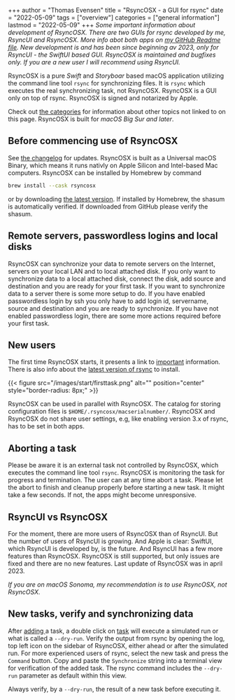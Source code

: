 +++
author = "Thomas Evensen"
title = "RsyncOSX - a GUI for rsync"
date = "2022-05-09"
tags = ["overview"]
categories = ["general information"]
lastmod = "2022-05-09"
+++
*Some important information about development of RsyncOSX. There are two GUIs for rsync developed by me, RsyncUI and RsyncOSX. More info abot both apps on [my GitHub Readme file](https://github.com/rsyncOSX/RsyncOSX). New development is and has been since beginning av 2023, only for RsyncUI - the SwiftUI based GUI. RsyncOSX is maintained and bugfixes only.  If you are a new user I will recommend using RsyncUI.*

RsyncOSX is a pure *Swift* and *Storyboar* based macOS application utilizing the command line tool `rsync` for synchronizing files. It is `rsync` which executes the real synchronizing task, not RsyncOSX. RsyncOSX is a GUI only on top of rsync. RsyncOSX is signed and notarized by Apple.  

Check out  [the categories](/categories)  for information about other topics not linked to on this page.  RsyncOSX is built for *macOS Big Sur and later*.

## Before commencing use of RsyncOSX

See [the changelog](/post/changelog/) for updates. RsyncOSX is built as a Universal macOS Binary, which means it runs nativly on Apple Silicon and Intel-based Mac computers.  RsyncOSX can be installed by Homebrew by command

```bash
brew install --cask rsyncosx
```
or by downloading  [the latest version](https://github.com/rsyncOSX/RsyncOSX/releases). If installed by Homebrew, the shasum is automatically verified. If downloaded from GitHub please verify the shasum.

## Remote servers, passwordless logins and local disks

RsyncOSX can synchronize your data to remote servers on the Internet, servers on your local LAN and to local attached disk. If you only want to synchronize data to a local attached disk, connect the disk, add source and destination and you are ready for your first task. If you want to synchronize data to a server there is some more setup to do. If you have enabled passwordless login by ssh you only have to add login id, servername, source and destination and you are ready to synchronize. If you have not enabled passwordless login, there are some more actions required before your first task.

## New users

The first time RsyncOSX starts, it presents a link to [important](/post/important/) information. There is also info about the [latest version of rsync](/post/rsync/) to install.

{{< figure src="/images/start/firsttask.png" alt="" position="center" style="border-radius: 8px;" >}}

RsyncOSX can be used in parallel with RsyncOSX. The catalog for storing configuration files is `$HOME/.rsyncosx/macserialnumber/`. RsyncOSX and RsyncOSX do not share user settings, e.g, like enabling version 3.x of rsync, has to be set in both apps.

## Aborting a task

Please be aware it is an external task not controlled by RsyncOSX, which executes the command line tool `rsync`. RsyncOSX is monitoring the task for progress and termination. The user can at any time abort a task. Please let the abort to finish and cleanup properly before starting a new task. It might take a few seconds. If not, the apps might become unresponsive.

## RsyncUI vs RsyncOSX

For the moment, there are more users of RsyncOSX than of RsyncUI. But the number of users of RsyncUI is growing. And Apple is clear: SwiftUI, which RsyncUI is developed by, is the future.  And RsyncUI has a few more features than RsyncOSX. RsyncOSX is still supported, but only issues are fixed and there are no new features. Last  update of RsyncOSX was in april 2023. 

*If you are on macOS Sonoma, my recommendation is to use RsyncOSX, not RsyncOSX.* 

## New tasks, verify and synchronizing data

After  [adding ](/post/addconfigurations/) a task, a double click on [task](/post/singletask/) will execute a simulated run or what is called a `--dry-run`. Verify the output from rsync by opening the log, top left icon on the sidebar of RsyncOSX, either ahead or after the simulated run. For more experienced users of rsync, select the new task and press the `Command` button. Copy and paste the `Synchronize` string into a terminal view for verification of the added task. The rsync command includes the `--dry-run` parameter as default within this view.

Always verify, by a `--dry-run`, the result of a new task before executing it.
